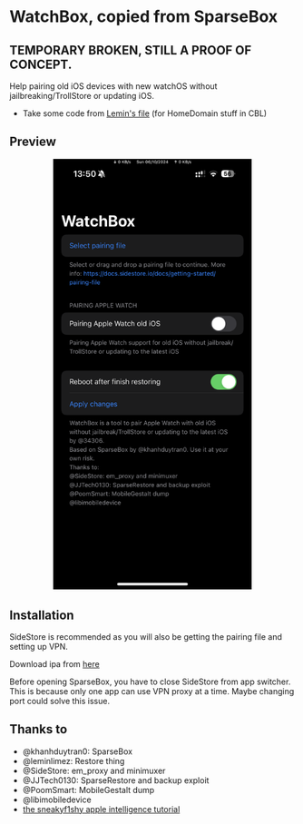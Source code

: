 # WatchBox, copied from SparseBox

## TEMPORARY BROKEN, STILL A PROOF OF CONCEPT.

Help pairing old iOS devices with new watchOS without jailbreaking/TrollStore or updating iOS.

- Take some code from [Lemin's file](https://github.com/leminlimez/Nugget-Mobile/blob/main/Nugget/Sparserestore/Restore.swift) (for HomeDomain stuff in CBL)

## Preview
<p align="center">
  <img src="https://raw.githubusercontent.com/34306/WatchBox/refs/heads/main/IMG_7652.png" width="350" title="Preview">
</p>

## Installation
SideStore is recommended as you will also be getting the pairing file and setting up VPN.

Download ipa from [here](https://github.com/34306/WatchBox/blob/main/packages/com.34306.watchbox_0.0.1-4+debug.ipa)

Before opening SparseBox, you have to close SideStore from app switcher. This is because only one app can use VPN proxy at a time. Maybe changing port could solve this issue.

## Thanks to
- @khanhduytran0: SparseBox
- @leminlimez: Restore thing
- @SideStore: em_proxy and minimuxer
- @JJTech0130: SparseRestore and backup exploit
- @PoomSmart: MobileGestalt dump
- @libimobiledevice
- [the sneakyf1shy apple intelligence tutorial](https://gist.github.com/f1shy-dev/23b4a78dc283edd30ae2b2e6429129b5#file-best_sae_trick-md)
